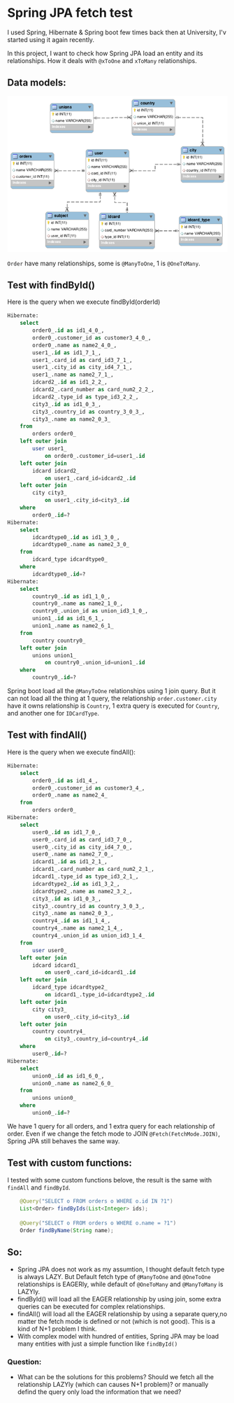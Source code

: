 # Spring JPA fetch test
I used Spring, Hibernate & Spring boot few times back then at University, I'v started using it again recently.

In this project, I want to check how Spring JPA load an entity and its relationships. How it deals with `@xToOne` and `xToMany` relationships.

## Data models:
![](schema.png)

`Order` have many relationships, some is `@ManyToOne`, 1 is `@OneToMany`.

## Test with findById()
Here is the query when we execute findById(orderId)
```sql
Hibernate: 
    select
        order0_.id as id1_4_0_,
        order0_.customer_id as customer3_4_0_,
        order0_.name as name2_4_0_,
        user1_.id as id1_7_1_,
        user1_.card_id as card_id3_7_1_,
        user1_.city_id as city_id4_7_1_,
        user1_.name as name2_7_1_,
        idcard2_.id as id1_2_2_,
        idcard2_.card_number as card_num2_2_2_,
        idcard2_.type_id as type_id3_2_2_,
        city3_.id as id1_0_3_,
        city3_.country_id as country_3_0_3_,
        city3_.name as name2_0_3_ 
    from
        orders order0_ 
    left outer join
        user user1_ 
            on order0_.customer_id=user1_.id 
    left outer join
        idcard idcard2_ 
            on user1_.card_id=idcard2_.id 
    left outer join
        city city3_ 
            on user1_.city_id=city3_.id 
    where
        order0_.id=?
Hibernate: 
    select
        idcardtype0_.id as id1_3_0_,
        idcardtype0_.name as name2_3_0_ 
    from
        idcard_type idcardtype0_ 
    where
        idcardtype0_.id=?
Hibernate: 
    select
        country0_.id as id1_1_0_,
        country0_.name as name2_1_0_,
        country0_.union_id as union_id3_1_0_,
        union1_.id as id1_6_1_,
        union1_.name as name2_6_1_ 
    from
        country country0_ 
    left outer join
        unions union1_ 
            on country0_.union_id=union1_.id 
    where
        country0_.id=?
```

Spring boot load all the `@ManyToOne` relationships using 1 join query.
But it can not load all the thing at 1 query, the relationship `order.customer.city` have it owns relationship is `Country`, 1 extra query is executed for `Country`, and another one for `IDCardType`.

## Test with findAll()
Here is the query when we execute findAll():
```sql
Hibernate: 
    select
        order0_.id as id1_4_,
        order0_.customer_id as customer3_4_,
        order0_.name as name2_4_ 
    from
        orders order0_
Hibernate: 
    select
        user0_.id as id1_7_0_,
        user0_.card_id as card_id3_7_0_,
        user0_.city_id as city_id4_7_0_,
        user0_.name as name2_7_0_,
        idcard1_.id as id1_2_1_,
        idcard1_.card_number as card_num2_2_1_,
        idcard1_.type_id as type_id3_2_1_,
        idcardtype2_.id as id1_3_2_,
        idcardtype2_.name as name2_3_2_,
        city3_.id as id1_0_3_,
        city3_.country_id as country_3_0_3_,
        city3_.name as name2_0_3_,
        country4_.id as id1_1_4_,
        country4_.name as name2_1_4_,
        country4_.union_id as union_id3_1_4_ 
    from
        user user0_ 
    left outer join
        idcard idcard1_ 
            on user0_.card_id=idcard1_.id 
    left outer join
        idcard_type idcardtype2_ 
            on idcard1_.type_id=idcardtype2_.id 
    left outer join
        city city3_ 
            on user0_.city_id=city3_.id 
    left outer join
        country country4_ 
            on city3_.country_id=country4_.id 
    where
        user0_.id=?
Hibernate: 
    select
        union0_.id as id1_6_0_,
        union0_.name as name2_6_0_ 
    from
        unions union0_ 
    where
        union0_.id=?
```
We have 1 query for all orders, and 1 extra query for each relationship of order.
Even if we change the fetch mode to JOIN `@Fetch(FetchMode.JOIN)`, Spring JPA still behaves the same way.

## Test with custom functions:
I tested with some custom functions belove, the result is the same with `findAll` and `findById`.
```java
    @Query("SELECT o FROM orders o WHERE o.id IN ?1")
    List<Order> findByIds(List<Integer> ids);
    
    @Query("SELECT o FROM orders o WHERE o.name = ?1")
    Order findByName(String name);
```

## So:
- Spring JPA does not work as my assumtion, I thought default fetch type is always LAZY. But Default fetch type of `@ManyToOne` and `@OneToOne` relationships is EAGERly, while default of `@OneToMany` and `@ManyToMany` is LAZYly.
- findById() will load all the EAGER relationship by using join, some extra queries can be executed for complex relationships.
- findAll() will load all the EAGER relationship by using a separate query,no matter the fetch mode is defined or not (which is not good). This is a kind of N+1 problem I think.
- With complex model with hundred of entities, Spring JPA may be load many entities with just a simple function like `findById()`

### Question:
- What can be the solutions for this problems? Should we fetch all the relationship LAZYly (which can causes N+1 problem)? or manually defind the query only load the information that we need?